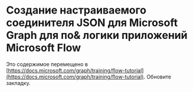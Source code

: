 # <a name="create-a-microsoft-graph-json-batch-custom-connector-for-microsoft-flow--logic-apps"></a>Создание настраиваемого соединителя JSON для Microsoft Graph для по& логики приложений Microsoft Flow

Это содержимое перемещено в [https://docs.microsoft.com/graph/training/flow-tutorial](https://docs.microsoft.com/graph/training/flow-tutorial). Обновите закладку.
